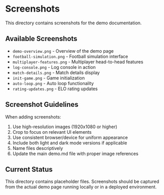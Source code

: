 # Screenshots

This directory contains screenshots for the demo documentation.

## Available Screenshots

- `demo-overview.png` - Overview of the demo page
- `football-simulation.png` - Football simulation interface
- `multiplayer-features.png` - Multiplayer head-to-head features
- `log-console.png` - Log console in action
- `match-details.png` - Match details display
- `init-game.png` - Game initialization
- `auto-loop.png` - Auto loop functionality
- `rating-updates.png` - ELO rating updates

## Screenshot Guidelines

When adding screenshots:

1. Use high-resolution images (1920x1080 or higher)
2. Crop to focus on relevant UI elements
3. Use consistent browser/device for uniform appearance
4. Include both light and dark mode versions if applicable
5. Name files descriptively
6. Update the main demo.md file with proper image references

## Current Status

This directory contains placeholder files. Screenshots should be captured from the actual demo page running locally or in a deployed environment.
